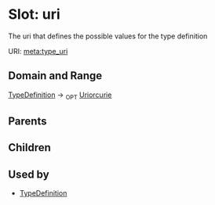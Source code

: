 # Slot: uri


The uri that defines the possible values for the type definition

URI: [meta:type_uri](https://w3id.org/biolink/biolinkml/meta/type_uri)
## Domain and Range

[TypeDefinition](TypeDefinition.md) ->  <sub>OPT</sub> [Uriorcurie](Uriorcurie.md)
## Parents

## Children

## Used by

 * [TypeDefinition](TypeDefinition.md)
